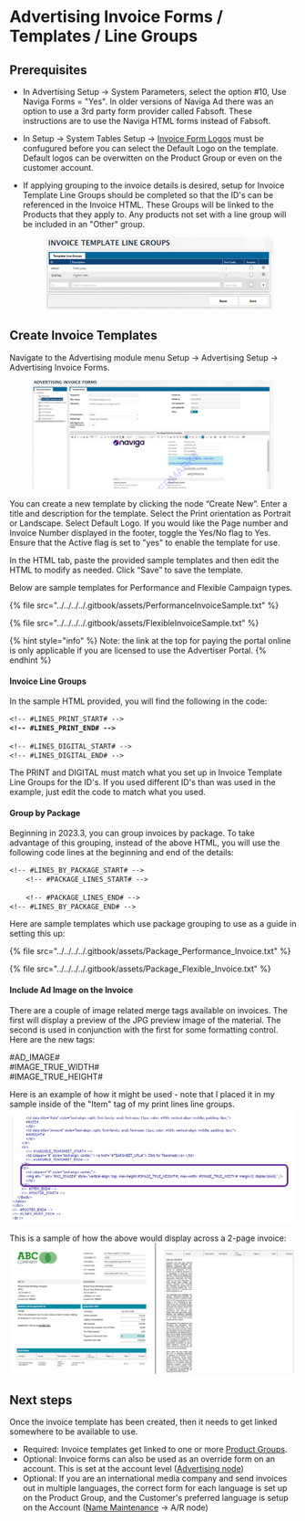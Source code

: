 # Advertising Invoice Forms / Templates / Line Groups

## Prerequisites

* In Advertising Setup -> System Parameters, select the option #10, Use Naviga Forms = "Yes". In older versions of Naviga Ad there was an option to use a 3rd party form provider called Fabsoft. These instructions are to use the Naviga HTML forms instead of Fabsoft.
* In Setup -> System Tables Setup -> [Invoice Form Logos](../../../accounts-receivable-credit-control/setup-a-r-system-setup/system-tables-setup-a-r.md#invoice-form-logos) must be confugured before you can select the Default Logo on the template. Default logos can be overwitten on the Product Group or even on the customer account.
*   If applying grouping to the invoice details is desired, setup for Invoice Template Line Groups should be completed so that the ID's can be referenced in the Invoice HTML. These Groups will be linked to the Products that they apply to. Any products not set with a line group will be included in an "Other" group.

    <figure><img src="../../../../.gitbook/assets/image (408).png" alt=""><figcaption></figcaption></figure>

## Create Invoice Templates

Navigate to the Advertising module menu Setup -> Advertising Setup -> Advertising Invoice Forms.

<figure><img src="../../../../.gitbook/assets/image (1048).png" alt=""><figcaption></figcaption></figure>

You can create a new template by clicking the node “Create New”. Enter a title and description for the template. Select the Print orientation as Portrait or Landscape. Select Default Logo. If you would like the Page number and Invoice Number displayed in the footer, toggle the Yes/No flag to Yes. Ensure that the Active flag is set to "yes" to enable the template for use.

In the HTML tab, paste the provided sample templates and then edit the HTML to modify as needed. Click “Save” to save the template.

Below are sample templates for Performance and Flexible Campaign types.

{% file src="../../../../.gitbook/assets/PerformanceInvoiceSample.txt" %}

{% file src="../../../../.gitbook/assets/FlexibleInvoiceSample.txt" %}

{% hint style="info" %}
Note: the link at the top for paying the portal online is only applicable if you are licensed to use the Advertiser Portal.
{% endhint %}

#### Invoice Line Groups

In the sample HTML provided, you will find the following in the code:

<pre><code>&#x3C;!-- #LINES_PRINT_START# -->
<strong>&#x3C;!-- #LINES_PRINT_END# -->
</strong>
&#x3C;!-- #LINES_DIGITAL_START# -->
&#x3C;!-- #LINES_DIGITAL_END# -->
</code></pre>

The PRINT and DIGITAL must match what you set up in Invoice Template Line Groups for the ID's. If you used different ID's than was used in the example, just edit the code to match what you used.

#### Group by Package

Beginning in 2023.3, you can group invoices by package. To take advantage of this grouping, instead of the above HTML, you will use the following code lines at the beginning and end of the details:

```
<!-- #LINES_BY_PACKAGE_START# -->
    <!-- #PACKAGE_LINES_START# -->

    <!-- #PACKAGE_LINES_END# -->
<!-- #LINES_BY_PACKAGE_END# -->
```

Here are sample templates which use package grouping to use as a guide in setting this up:

{% file src="../../../../.gitbook/assets/Package_Performance_Invoice.txt" %}

{% file src="../../../../.gitbook/assets/Package_Flexible_Invoice.txt" %}

#### Include Ad Image on the Invoice

There are a couple of image related merge tags available on invoices.  The first will display a preview of the JPG preview image of the material.  The second is used in conjunction with the first for some formatting control.  Here are the new tags:

\#AD\_IMAGE#\
\#IMAGE\_TRUE\_WIDTH#\
\#IMAGE\_TRUE\_HEIGHT#

Here is an example of how it might be used - note that I placed it in my sample inside of the "Item" tag of my print lines line groups.\
![](<../../../../.gitbook/assets/image (19).png>)

This is a sample of how the above would display across a 2-page invoice:\
![](<../../../../.gitbook/assets/image (20).png>)



## Next steps

Once the invoice template has been created, then it needs to get linked somewhere to be available to use.

* Required: Invoice templates get linked to one or more [Product Groups](../product-setup/product-groups.md#invoicing).
* Optional: Invoice forms can also be used as an override form on an account. This is set at the account level ([Advertising node](../../customers/advertiser-maintenance.md#override-invoice-and-statement-form-settings))
* Optional: If you are an international media company and send invoices out in multiple languages, the correct form for each language is set up on the Product Group, and the Customer's preferred language is setup on the Account ([Name Maintenance](../../../accounts-receivable-credit-control/customers-a-r/#a-r-setup) -> A/R node)
